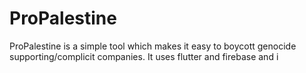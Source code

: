 # ProPalestine
ProPalestine is a simple tool which makes it easy to boycott genocide supporting/complicit companies. It uses flutter and firebase and i
